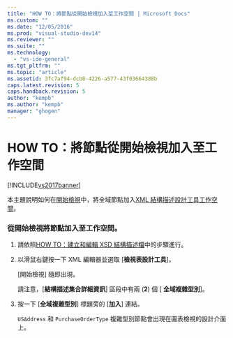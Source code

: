 ```yaml
---
title: "HOW TO：將節點從開始檢視加入至工作空間 | Microsoft Docs"
ms.custom: ""
ms.date: "12/05/2016"
ms.prod: "visual-studio-dev14"
ms.reviewer: ""
ms.suite: ""
ms.technology: 
  - "vs-ide-general"
ms.tgt_pltfrm: ""
ms.topic: "article"
ms.assetid: 3fc7af94-dcb8-4226-a577-43f03664388b
caps.latest.revision: 5
caps.handback.revision: 5
author: "kempb"
ms.author: "kempb"
manager: "ghogen"
---
```

# HOW TO：將節點從開始檢視加入至工作空間
[!INCLUDE[vs2017banner](../code-quality/includes/vs2017banner.md)]

本主題說明如何在[開始檢視](../xml-tools/start-view.md)中，將全域節點加入[XML 結構描述設計工具工作空間](../xml-tools/xml-schema-designer-workspace.md)。  
  
### 從開始檢視將節點加入至工作空間。  
  
1.  請依照[HOW TO：建立和編輯 XSD 結構描述檔](../xml-tools/how-to-create-and-edit-an-xsd-schema-file.md)中的步驟進行。  
  
2.  以滑鼠右鍵按一下 XML 編輯器並選取 \[**檢視表設計工具**\]。  
  
     \[開始檢視\] 隨即出現。  
  
     請注意，\[**結構描述集合詳細資訊**\] 區段中有兩 \(**2**\) 個 \[ **全域複雜型別**\]。  
  
3.  按一下 \[**全域複雜型別**\] 標題旁的 \[**加入**\] 連結。  
  
     `USAddress` 和 `PurchaseOrderType` 複雜型別節點會出現在圖表檢視的設計介面上。